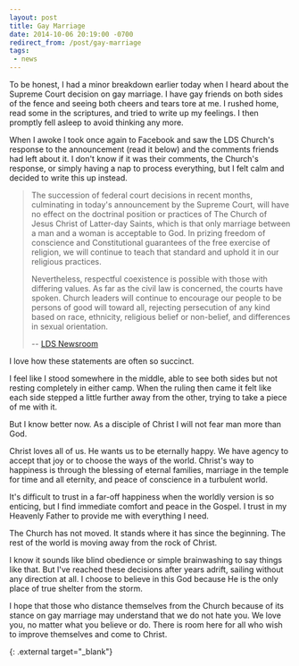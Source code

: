 ```yaml
---
layout: post
title: Gay Marriage
date: 2014-10-06 20:19:00 -0700
redirect_from: /post/gay-marriage
tags:
 - news
---
```


To be honest, I had a minor breakdown earlier today when I heard about the Supreme Court decision on gay marriage. I have gay friends on both sides of the fence and seeing both cheers and tears tore at me. I rushed home, read some in the scriptures, and tried to write up my feelings. I then promptly fell asleep to avoid thinking any more.

When I awoke I took once again to Facebook and saw the LDS Church's response to the announcement (read it below) and the comments friends had left about it. I don't know if it was their comments, the Church's response, or simply having a nap to process everything, but I felt calm and decided to write this up instead.

> The succession of federal court decisions in recent months, culminating in today's announcement by the Supreme Court, will have no effect on the doctrinal position or practices of The Church of Jesus Christ of Latter-day Saints, which is that only marriage between a man and a woman is acceptable to God. In prizing freedom of conscience and Constitutional guarantees of the free exercise of religion, we will continue to teach that standard and uphold it in our religious practices.
> 
> Nevertheless, respectful coexistence is possible with those with differing values. As far as the civil law is concerned, the courts have spoken. Church leaders will continue to encourage our people to be persons of good will toward all, rejecting persecution of any kind based on race, ethnicity, religious belief or non-belief, and differences in sexual orientation.
> 
> -- [LDS Newsroom][1]

I love how these statements are often so succinct.

I feel like I stood somewhere in the middle, able to see both sides but not resting completely in either camp. When the ruling then came it felt like each side stepped a little further away from the other, trying to take a piece of me with it.

But I know better now. As a disciple of Christ I will not fear man more than God.

Christ loves all of us. He wants us to be eternally happy. We have agency to accept that joy or to choose the ways of the world. Christ's way to happiness is through the blessing of eternal families, marriage in the temple for time and all eternity, and peace of conscience in a turbulent world.

It's difficult to trust in a far-off happiness when the worldly version is so enticing, but I find immediate comfort and peace in the Gospel. I trust in my Heavenly Father to provide me with everything I need.

The Church has not moved. It stands where it has since the beginning. The rest of the world is moving away from the rock of Christ.

I know it sounds like blind obedience or simple brainwashing to say things like that. But I've reached these decisions after years adrift, sailing without any direction at all. I choose to believe in this God because He is the only place of true shelter from the storm.

I hope that those who distance themselves from the Church because of its stance on gay marriage may understand that we do not hate you. We love you, no matter what you believe or do. There is room here for all who wish to improve themselves and come to Christ.

[1]: https://newsroom.churchofjesuschrist.org/article/church-response-supreme-court-announcement
  {: .external target="_blank"}
